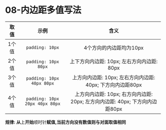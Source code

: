 # 08-内边距多值写法

| 取值  |               示例               |                          含义                          |
|:---:|:------------------------------:|:----------------------------------------------------:|
| 1个值 |        `padding: 10px`         |                    4个方向的内边距均为10px                    |
| 2个值 |      `padding: 10px 80px`      |             上下方向内边距: 10px; 左右方向内边距: 80px             |
| 3个值 |   `padding: 10px 40px 80px`    |       上方向内边距: 10px; 左右方向内边距: 40px; 下方向内边距80px        |
| 4个值 | `padding: 10px 20px 40px 80px` | 上方向内边距: 10px; 右方向内边距: 20px; 左方向内边距: 40px; 下方向内边距80px |

**规律: 从**上**开始**顺时针**赋值,当前方向没有数值则与对面取值相同**